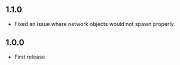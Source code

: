 ## 1.1.0

- Fixed an issue where network objects would not spawn properly.

## 1.0.0

- First release